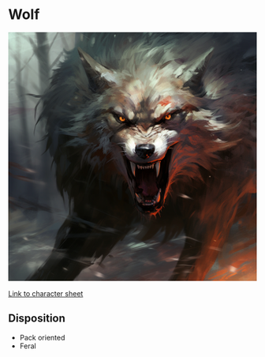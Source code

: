 # Wolf

![alt_text](Wolf.png)

[Link to character sheet](https://docs.google.com/spreadsheets/d/1l0JK_KY6rsSBFTBq5CIb-bPWKId7lB3fnsw-RbLopjs/edit?usp=sharing)

## Disposition
- Pack oriented
- Feral